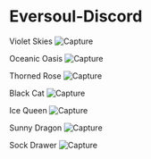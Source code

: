 # Eversoul-Discord

Violet Skies
![Capture](https://user-images.githubusercontent.com/104942567/227770992-9eb093ff-6db6-43c8-bdd8-f894579bf244.PNG)

Oceanic Oasis
![Capture](https://user-images.githubusercontent.com/104942567/227780688-93bc5517-2abd-4827-9ce8-0fd06b1a6957.PNG)

Thorned Rose
![Capture](https://user-images.githubusercontent.com/104942567/227819984-ca769fb0-67b7-4437-938c-306d45c5b1b3.PNG)

Black Cat
![Capture](https://user-images.githubusercontent.com/104942567/227832561-849bcd5f-7b9c-4c2c-b344-c772e13d26d9.PNG)

Ice Queen
![Capture](https://user-images.githubusercontent.com/104942567/227834368-0f0aa7b2-e4bb-4a4c-aace-d92e7c814381.PNG)

Sunny Dragon
![Capture](https://user-images.githubusercontent.com/104942567/227835951-708a458d-6f08-4e79-822b-bb3dce8b1b26.PNG)

Sock Drawer
![Capture](https://user-images.githubusercontent.com/104942567/227839788-b0bda6b1-dee4-4b4f-9871-f63c99ee6190.PNG)
